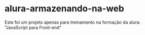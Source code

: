 # alura-armazenando-na-web

Este foi um projeto apenas para treinamento na formação da alura: "JavaScript para Front-end"
